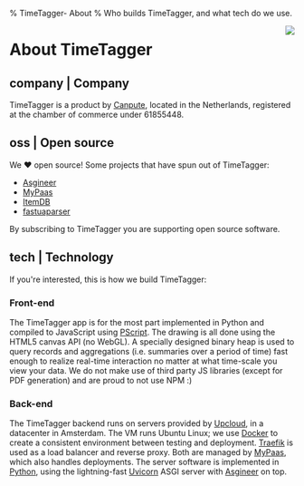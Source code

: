 % TimeTagger- About
% Who builds TimeTagger, and what tech do we use.

<img style='max-height:200px; float:right' src='undraw_time_management_30iu_tt.svg' />

# About TimeTagger


## company | Company

TimeTagger is a product by [Canpute](https://canpute.com), located in the Netherlands, registered at
the chamber of commerce under 61855448.


## oss | Open source

We ♥ open source! Some projects that have spun out of TimeTagger:

* [Asgineer](https://github.com/almarklein/asgineer)
* [MyPaas](https://github.com/almarklein/mypaas)
* [ItemDB](https://github.com/almarklein/itemdb)
* [fastuaparser](https://github.com/almarklein/fastuaparser)

By subscribing to TimeTagger you are supporting open source software.


## tech | Technology

If you're interested, this is how we build TimeTagger:

### Front-end

The TimeTagger app is for the most part implemented in Python and
compiled to JavaScript using [PScript](https://pscript.readthedocs.io).
The drawing is all done using the HTML5 canvas API (no WebGL). A
specially designed binary heap is used to query records and aggregations
(i.e. summaries over a period of time) fast enough to realize
real-time interaction no matter at what time-scale you view your data. We
do not make use of third party JS libraries (except for PDF generation)
and are proud to not use NPM :)

### Back-end

The TimeTagger backend runs on servers provided by [Upcloud](https://upcloud.com/),
in a datacenter in Amsterdam. The VM runs Ubuntu Linux; we use
[Docker](https://en.wikipedia.org/wiki/Docker_(software)) to create a
consistent environment between testing and deployment. [Traefik](https://traefik.io)
is used as a load balancer and reverse proxy. Both are managed by
[MyPaas](https://github.com/almarklein/mypaas), which also handles
deployments. The server software is implemented in
[Python](https://python.org), using the lightning-fast
[Uvicorn](https://www.uvicorn.org/) ASGI server with
[Asgineer](https://asgineer.readthedocs.io) on top.
